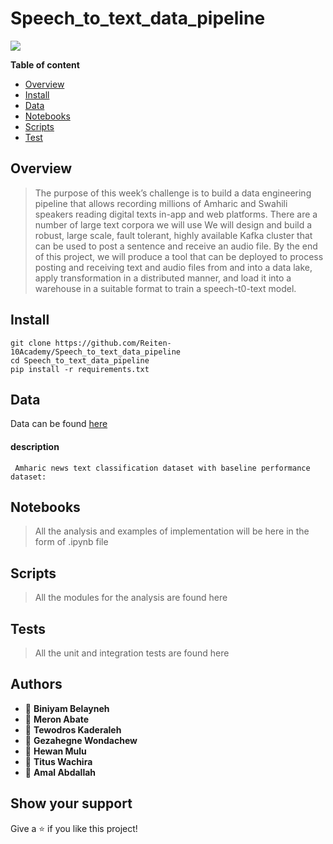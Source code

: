 # Speech_to_text_data_pipeline

<img src="https://github.com/Reiten-10Academy/Speech_to_text_data_pipeline/blob/main/images/ETL.jpg"/>

**Table of content**

- [Overview](#overview)
- [Install](#install)
- [Data](#data)
- [Notebooks](#notebooks)
- [Scripts](#scripts)
- [Test](#tests)

## Overview

> The purpose of this week’s challenge is to build a data engineering pipeline that allows recording millions of Amharic and Swahili speakers reading digital texts in-app and web platforms. There are a number of large text corpora we will use
> We will design and build a robust, large scale, fault tolerant, highly available Kafka cluster that can be used to post a sentence and receive an audio file. By the end of this project, we will produce a tool that can be deployed to process posting and receiving text and audio files from and into a data lake, apply transformation in a distributed manner, and load it into a warehouse in a suitable format to train a speech-t0-text model. 
## Install

```
git clone https://github.com/Reiten-10Academy/Speech_to_text_data_pipeline
cd Speech_to_text_data_pipeline
pip install -r requirements.txt
```

## Data

Data can be found [here](https://github.com/IsraelAbebe/An-Amharic-News-Text-classification-Dataset)

#### description

     Amharic news text classification dataset with baseline performance dataset: 

## Notebooks

> All the analysis and examples of implementation will be here in the form of .ipynb file

## Scripts

> All the modules for the analysis are found here

## Tests

> All the unit and integration tests are found here

## Authors

- 👤 **Biniyam Belayneh**
- 👤 **Meron Abate**
- 👤 **Tewodros Kaderaleh**
- 👤 **Gezahegne Wondachew**
- 👤 **Hewan Mulu**
- 👤 **Titus Wachira**
- 👤 **Amal Abdallah**



## Show your support

Give a ⭐ if you like this project!
